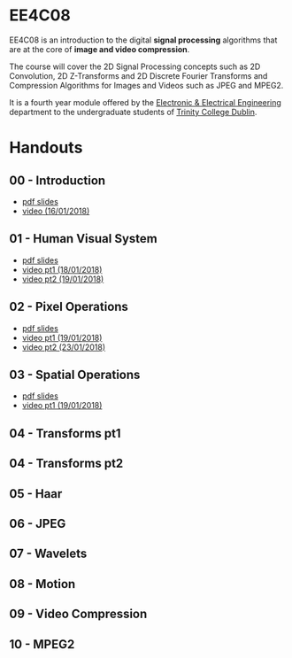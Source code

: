 # EE4C08

EE4C08 is an introduction to the digital **signal processing** algorithms that are at the core of **image and video compression**.

The course will cover the 2D Signal Processing concepts such as 2D
Convolution, 2D Z-Transforms and 2D Discrete Fourier Transforms and
Compression Algorithms for Images and Videos such as JPEG and MPEG2.

It is a fourth year module offered by the [Electronic & Electrical
Engineering](https://www.tcd.ie/eleceng/) department to the
undergraduate students of [Trinity College
Dublin](https://www.tcd.ie).

# Handouts

## 00 - Introduction

* [pdf slides](/handouts/handout-00-introduction.pdf)
* [video (16/01/2018)](https://youtu.be/8nIrgDCW0fU)

## 01 - Human Visual System
* [pdf slides](/handouts/handout-01-human-visual-system.pdf)
* [video pt1 (18/01/2018)](https://youtu.be/ZH3Tfxsc0YY)
* [video pt2 (19/01/2018)](https://youtu.be/WvdaYXhZYE4)

## 02 - Pixel Operations
* [pdf slides](/handouts/handout-02-pixelops.pdf)
* [video pt1 (19/01/2018)](https://youtu.be/eA3kaW-GYco)
* [video pt2 (23/01/2018)](https://youtu.be/HIAp2QlBUOU)

## 03 - Spatial Operations
* [pdf slides](/handouts/handout-03-pixelops.pdf)
* [video pt1 (19/01/2018)](https://youtu.be/QSjCgHM-wTE)

## 04 - Transforms pt1

## 04 - Transforms pt2

## 05 - Haar 

## 06 - JPEG

## 07 - Wavelets

## 08 - Motion

## 09 - Video Compression

## 10 - MPEG2


